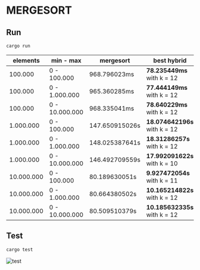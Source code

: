 # MERGESORT
## Run 
```bash
cargo run
```

|elements | min - max | mergesort | best hybrid|
|---------|-----------|-----------|------------|
|100.000 | 0 - 100.000 | 968.796023ms | **78.235449ms** with k = 12|
|100.000 | 0 - 1.000.000 | 965.360285ms | **77.444149ms** with k = 12|
|100.000 | 0 - 10.000.000 | 968.335041ms | **78.640229ms** with k = 12|
|1.000.000 | 0 - 100.000 | 147.650915026s | **18.074642196s** with k = 12|
|1.000.000 | 0 - 1.000.000 | 148.025387641s | **18.31286257s** with k = 12|
|1.000.000 | 0 - 10.000.000 | 146.492709559s | **17.992091622s** with k = 10|
|10.000.000 | 0 - 100.000 | 80.189630051s | **9.927472054s** with k = 11|
|10.000.000 | 0 - 1.000.000 | 80.664380502s | **10.165214822s** with k = 12|
|10.000.000 | 0 - 10.000.000 | 80.509510379s | **10.185632335s** with k = 12|

## Test
```bash
cargo test
```
![test](https://user-images.githubusercontent.com/48800630/65791807-27621380-e16b-11e9-830a-30f6d82cd205.png)

